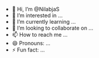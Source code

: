 - 👋 Hi, I’m @NilabjaS
- 👀 I’m interested in ...
- 🌱 I’m currently learning ...
- 💞️ I’m looking to collaborate on ...
- 📫 How to reach me ...
- 😄 Pronouns: ...
- ⚡ Fun fact: ...

<!---
NilabjaS/NilabjaS is a ✨ special ✨ repository because its `README.md` (this file) appears on your GitHub profile.
You can click the Preview link to take a look at your changes.
--->
